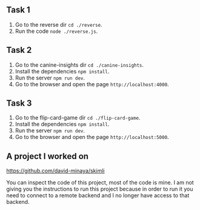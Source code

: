 ## Task 1

1. Go to the reverse dir `cd ./reverse`.
2. Run the code `node ./reverse.js`.

## Task 2

1. Go to the canine-insights dir `cd ./canine-insights`.
2. Install the dependencies `npm install`.
3. Run the server `npm run dev`.
4. Go to the browser and open the page `http://localhost:4000`.

## Task 3

1. Go to the flip-card-game dir `cd ./flip-card-game`.
2. Install the dependencies `npm install`.
3. Run the server `npm run dev`.
4. Go to the browser and open the page `http://localhost:5000`.

## A project I worked on

https://github.com/david-minaya/skimli

You can inspect the code of this project, most of the code is mine. I am not giving you the instructions to run this project because in order to run it you need to connect to a remote backend and I no longer have access to that backend.
